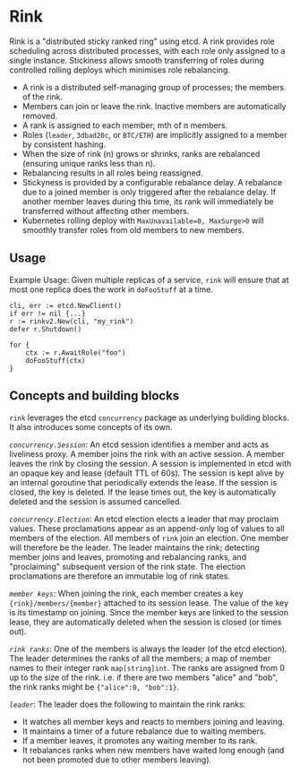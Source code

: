 # Rink

Rink is a "distributed sticky ranked ring" using etcd. A rink provides role scheduling across distributed processes, 
with each role only assigned to a single instance. Stickiness allows smooth transferring of roles during controlled
rolling deploys which minimises role rebalancing.

- A rink is a distributed self-managing group of processes; the members of the rink.
- Members can join or leave the rink. Inactive members are automatically removed.
- A rank is assigned to each member; mth of n members.
- Roles (`leader`, `3dbad20c`, or `BTC/ETH`) are implicitly assigned to a member
  by consistent hashing.
- When the size of rink (n) grows or shrinks, ranks are rebalanced (ensuring unique ranks less than n).
- Rebalancing results in all roles being reassigned.
- Stickyness is provided by a configurable rebalance delay. A rebalance 
  due to a joined member is only triggered after the rebalance delay. If another member leaves
  during this time, its rank will immediately be transferred without affecting other members.
- Kubernetes rolling deploy with `MaxUnavailable=0, MaxSurge>0` will smoothly transfer roles from
  old members to new members.
  
## Usage

Example Usage: Given multiple replicas of a service, `rink` will ensure that at most one replica 
does the work in `doFooStuff` at a time.
```
cli, err := etcd.NewClient()
if err != nil {...}
r := rinkv2.New(cli, "my_rink")
defer r.Shutdown()

for {
    ctx := r.AwaitRole("foo")
    doFooStuff(ctx)
}
```

## Concepts and building blocks

`rink` leverages the etcd `concurrency` package as underlying building blocks. It also introduces some concepts
of its own.

*`concurrency.Session`*: An etcd session identifies a member and acts as liveliness proxy.
A member joins the rink with an active session. A member leaves the rink by closing the session.
A session is implemented in etcd with an opaque key and lease (default TTL of 60s). The session 
is kept alive by an internal goroutine that periodically extends the lease. If the session is
closed, the key is deleted. If the lease times out, the key is automatically deleted and the session is
assumed cancelled.

*`concurrency.Election`*: An etcd election elects a leader that may proclaim values. These proclamations
 appear as an append-only log of values to all members of the election. All members of `rink` join an election. 
 One member will therefore be the leader. The leader maintains the rink; detecting member joins and leaves, 
 promoting and rebalancing ranks, and "proclaiming" subsequent version of the rink state. The election
 proclamations are therefore an immutable log of rink states.
 
*`member keys`*: When joining the rink, each member creates a key `{rink}/members/{member}` attached to
  its session lease. The value of the key is its timestamp on joining. 
  Since the member keys are linked to the session lease, they are automatically deleted when the session
  is closed (or times out).

*`rink ranks`*: One of the members is always the leader (of the etcd election). The leader determines the ranks
  of all the members; a map of member names to their integer rank `map[string]int`. The ranks are assigned from 0 up to 
  the size of the rink. i.e. if there are two members "alice" and "bob", the rink ranks might be `{"alice":0, "bob":1}`.
  
*`leader`*: The leader does the following to maintain the rink ranks:
 - It watches all member keys and reacts to members joining and leaving.
 - It maintains a timer of a future rebalance due to waiting members.
 - If a member leaves, it promotes any waiting member to its rank.
 - It rebalances ranks when new members have waited long enough (and not been promoted due to other members leaving).

